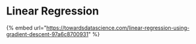 # Linear Regression

{% embed url="https://towardsdatascience.com/linear-regression-using-gradient-descent-97a6c8700931" %}



